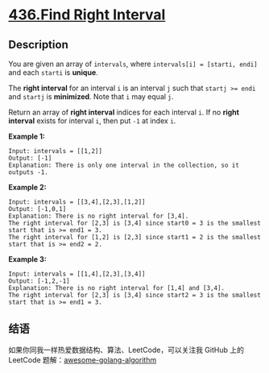 # [436.Find Right Interval][title]

## Description
You are given an array of `intervals`, where `intervals[i] = [starti, endi]` and each `starti` is **unique**.

The **right interval** for an interval `i` is an interval `j` such that `startj >= endi` and `startj` is **minimized**. Note that `i` may equal `j`.

Return an array of **right interval** indices for each interval `i`. If no **right interval** exists for interval `i`, then put `-1` at index `i`.

**Example 1:**

```
Input: intervals = [[1,2]]
Output: [-1]
Explanation: There is only one interval in the collection, so it outputs -1.
```

**Example 2:**

```
Input: intervals = [[3,4],[2,3],[1,2]]
Output: [-1,0,1]
Explanation: There is no right interval for [3,4].
The right interval for [2,3] is [3,4] since start0 = 3 is the smallest start that is >= end1 = 3.
The right interval for [1,2] is [2,3] since start1 = 2 is the smallest start that is >= end2 = 2.
```

**Example 3:**

```
Input: intervals = [[1,4],[2,3],[3,4]]
Output: [-1,2,-1]
Explanation: There is no right interval for [1,4] and [3,4].
The right interval for [2,3] is [3,4] since start2 = 3 is the smallest start that is >= end1 = 3.
```

## 结语

如果你同我一样热爱数据结构、算法、LeetCode，可以关注我 GitHub 上的 LeetCode 题解：[awesome-golang-algorithm][me]

[title]: https://leetcode.com/problems/find-right-interval/
[me]: https://github.com/kylesliu/awesome-golang-algorithm
